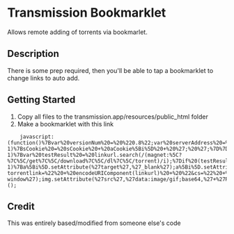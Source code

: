 # Transmission Bookmarklet
Allows remote adding of torrents via bookmarlet.
## Description
There is some prep required, then you'll be able to tap a bookmarklet to change links to auto add.
## Getting Started
1. Copy all files to the transmission.app/resources/public_html folder
2. Make a bookmarklet with this link

```
    javascript:(function()%7Bvar%20versionNum%20=%20%220.8%22;var%20serverAddress%20=%20%22192.168.4.101:9091%22;function%20LipoCookie()%7Bvar%20sCookie%20=%22%22;var%20aCookie%20=%20document.cookie.split(/;%5B%5Cs%5CxA0%5D*/);if%20(aCookie%20!=%20%22%22)%7Bfor%20(var%20i=0;%20i%20%3C%20aCookie.length;%20i++)%7Bif%20(aCookie%5Bi%5D.search(/(%5E__utm%7C%5E__qc)/)%20==%20-1)%7BsCookie%20=%20sCookie%20+%20aCookie%5Bi%5D%20+%20%27;%20%27;%7D%7D%7DsCookie=sCookie.replace(/;%5Cs+$/,%22%22);return%20sCookie;%7Dvar%20cookieString%20=%20LipoCookie();var%20a=document.getElementsByTagName(%27a%27);for(var%20i=0,j=a.length;i%3Cj;i++)%7Bvar%20linkurl%20=%20a%5Bi%5D.href;var%20testUrl%20=%20linkurl.substring(linkurl.lastIndexOf(%27/%27)%20+%201,%20linkurl.length);var%20testResult%20=%20testUrl.search(/(%5C.torrent$)/i);if%20(testResult%20==%20-1)%7Bvar%20testResult%20=%20linkurl.search(/(magnet:%5C?%7C%5C/get%7C%5C/download%7C%5C/dl%7C%5C/torrent)/i);%7Dif%20(testResult%20!=%20-1)%7Ba%5Bi%5D.setAttribute(%27target%27,%27_blank%27);a%5Bi%5D.setAttribute(%27href%27,%22http://%22%20+%20serverAddress%20+%20%22/transmission/web/fetchtorrent.html?torrentlink=%22%20+%20encodeURIComponent(linkurl)%20+%20%22&cs=%22%20+%20encodeURIComponent(cookieString)%20+%20%22&version=%22%20+%20versionNum%20);var%20img=document.createElement(%27img%27);img.setAttribute(%27class%27,%20%27new-window%27);img.setAttribute(%27src%27,%27data:image/gif;base64,%27+%27R0lGODlhEAAMALMLAL66tBISEjExMdTQyBoaGjs7OyUlJWZmZgAAAMzMzP///////wAAAAAAAAAAAAAA%27+%27ACH5BAEAAAsALAAAAAAQAAwAAAQ/cMlZqr2Tps13yVJBjOT4gYairqohCTDMsu4iHHgwr7UA/LqdopZS%27+%27DBBIpGG5lBQH0GgtU9xNJ9XZ1cnsNicRADs=%27);img.setAttribute(%27style%27,%27width:16px!important;height:12px!important;border:none!important;%27);a%5Bi%5D.appendChild(img);%7D%7D%7D)();
```

## Credit
This was entirely based/modified from someone else's code

